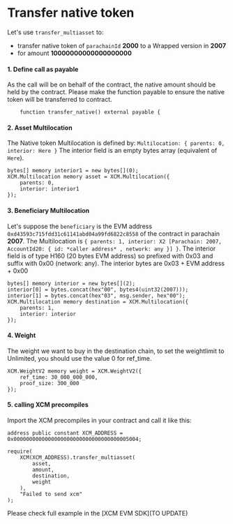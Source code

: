 # Transfer native token

Let's use `transfer_multiasset` to:

- transfer native token of `parachainId` **2000** to a Wrapped version in **2007**
- for amount **10000000000000000000**

#### 1. Define call as payable

As the call will be on behalf of the contract, the native amount should be held by the contract. Please make the function payable to ensure the native token will be transferred to contract.

```solidity
    function transfer_native() external payable {
```

#### 2. Asset Multilocation

The Native token Multilocation is defined by: `Multilocation: { parents: 0, interior: Here }`
The interior field is an empty bytes array (equivalent of `Here`).

```solidity
bytes[] memory interior1 = new bytes[](0);
XCM.Multilocation memory asset = XCM.Multilocation({
    parents: 0,
    interior: interior1
});
```

#### 3. Beneficiary Multilocation

Let's suppose the `beneficiary` is the EVM address `0xd43593c715fdd31c61141abd04a99fd6822c8558` of the contract in parachain **2007**. The Multilocation is `{ parents: 1, interior: X2 [Parachain: 2007, AccountId20: { id: *caller address* , network: any }] }`.
The interior field is of type H160 (20 bytes EVM address) so prefixed with 0x03 and suffix with 0x00 (network: any). The interior bytes are 0x03 + EVM address + 0x00

```solidity
bytes[] memory interior = new bytes[](2);
interior[0] = bytes.concat(hex"00", bytes4(uint32(2007)));
interior[1] = bytes.concat(hex"03", msg.sender, hex"00");
XCM.Multilocation memory destination = XCM.Multilocation({
    parents: 1,
    interior: interior
});
```

#### 4. Weight

The weight we want to buy in the destination chain, to set the weightlimit to Unlimited, you should use the value 0 for ref_time.

```solidity
XCM.WeightV2 memory weight = XCM.WeightV2({
    ref_time: 30_000_000_000,
    proof_size: 300_000
});
```

#### 5. calling XCM precompiles

Import the XCM precompiles in your contract and call it like this:

```solidity
address public constant XCM_ADDRESS =
0x0000000000000000000000000000000000005004;

require(
    XCM(XCM_ADDRESS).transfer_multiasset(
        asset,
        amount,
        destination,
        weight
    ),
    "Failed to send xcm"
);
```

Please check full example in the [XCM EVM SDK](TO UPDATE)